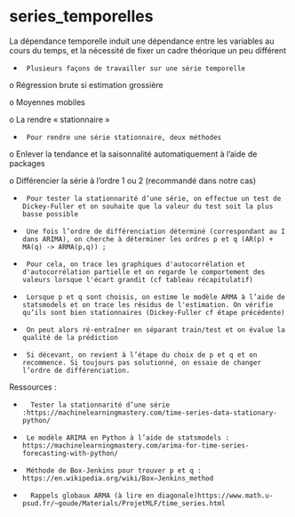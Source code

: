 # series_temporelles

   La dépendance temporelle induit une dépendance entre les variables au cours du temps, et la nécessité de fixer un cadre théorique un peu différent

-      Plusieurs façons de travailler sur une série temporelle

o  Régression brute si estimation grossière

o  Moyennes mobiles

o  La rendre « stationnaire »

-      Pour rendre une série stationnaire, deux méthodes

o  Enlever la tendance et la saisonnalité automatiquement à l’aide de packages 

o  Différencier la série à l’ordre 1 ou 2 (recommandé dans notre cas)

-      Pour tester la stationnarité d’une série, on effectue un test de Dickey-Fuller et on souhaite que la valeur du test soit la plus basse possible

-      Une fois l’ordre de différenciation déterminé (correspondant au I dans ARIMA), on cherche à déterminer les ordres p et q (AR(p) + MA(q) -> ARMA(p,q)) ;

-      Pour cela, on trace les graphiques d'autocorrélation et d'autocorrélation partielle et on regarde le comportement des valeurs lorsque l'écart grandit (cf tableau récapitulatif)

-      Lorsque p et q sont choisis, on estime le modèle ARMA à l’aide de statsmodels et on trace les résidus de l'estimation. On vérifie qu’ils sont bien stationnaires (Dickey-Fuller cf étape précédente)

-      On peut alors ré-entraîner en séparant train/test et on évalue la qualité de la prédiction

-      Si décevant, on revient à l’étape du choix de p et q et on recommence. Si toujours pas solutionné, on essaie de changer l’ordre de différenciation.

 

Ressources :

-       Tester la stationnarité d’une série :https://machinelearningmastery.com/time-series-data-stationary-python/

-      Le modèle ARIMA en Python à l’aide de statsmodels : https://machinelearningmastery.com/arima-for-time-series-forecasting-with-python/

-      Méthode de Box-Jenkins pour trouver p et q : https://en.wikipedia.org/wiki/Box–Jenkins_method

-       Rappels globaux ARMA (à lire en diagonale)https://www.math.u-psud.fr/~goude/Materials/ProjetMLF/time_series.html

 